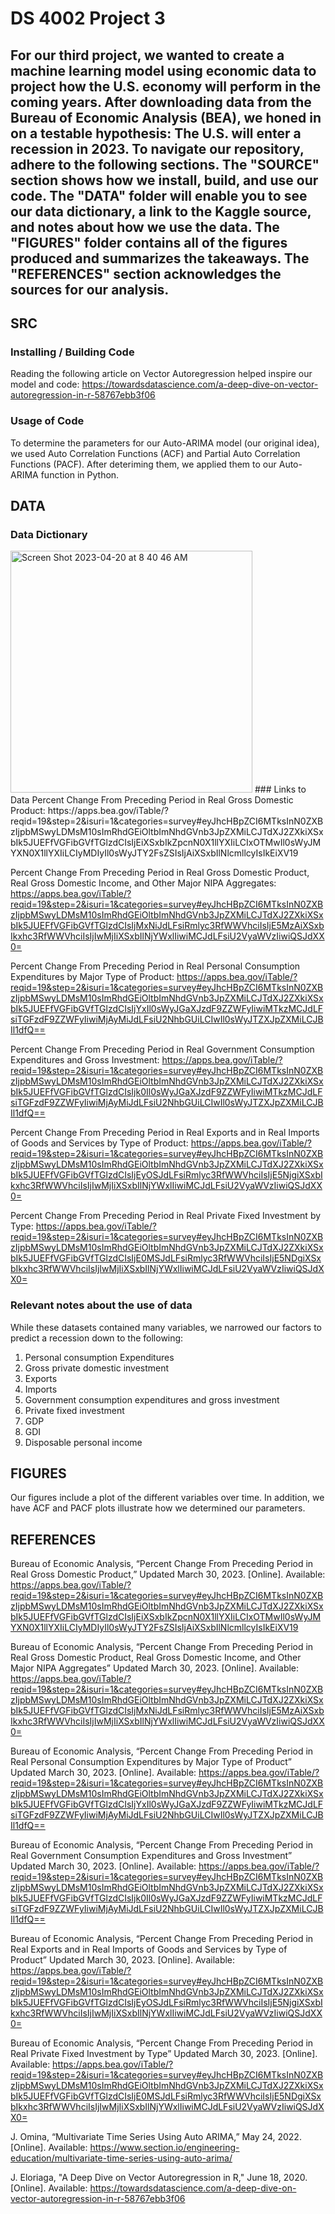 # DS 4002 Project 3

## For our third project, we wanted to create a machine learning model using economic data to project how the U.S. economy will perform in the coming years. After downloading data from the Bureau of Economic Analysis (BEA), we honed in on a testable hypothesis: The U.S. will enter a recession in 2023. To navigate our repository, adhere to the following sections. The "SOURCE" section shows how we install, build, and use our code. The "DATA" folder will enable you to see our data dictionary, a link to the Kaggle source, and notes about how we use the data. The "FIGURES" folder contains all of the figures produced and summarizes the takeaways. The "REFERENCES" section acknowledges the sources for our analysis. 

## SRC
### Installing / Building Code
Reading the following article on Vector Autoregression helped inspire our model and code:
https://towardsdatascience.com/a-deep-dive-on-vector-autoregression-in-r-58767ebb3f06

### Usage of Code
To determine the parameters for our Auto-ARIMA model (our original idea), we used Auto Correlation Functions (ACF) and Partial Auto Correlation Functions (PACF). After deteriming them, we applied them to our Auto-ARIMA function in Python.

## DATA
### Data Dictionary
<img width="387" alt="Screen Shot 2023-04-20 at 8 40 46 AM" src="https://user-images.githubusercontent.com/104598450/233368849-eda966a0-f8b0-41d2-b0a5-1efee9025a3b.png">
### Links to Data
Percent Change From Preceding Period in Real Gross Domestic Product:
https://apps.bea.gov/iTable/?reqid=19&step=2&isuri=1&categories=survey#eyJhcHBpZCI6MTksInN0ZXBzIjpbMSwyLDMsM10sImRhdGEiOltbImNhdGVnb3JpZXMiLCJTdXJ2ZXkiXSxbIk5JUEFfVGFibGVfTGlzdCIsIjEiXSxbIkZpcnN0X1llYXIiLCIxOTMwIl0sWyJMYXN0X1llYXIiLCIyMDIyIl0sWyJTY2FsZSIsIjAiXSxbIlNlcmllcyIsIkEiXV19

Percent Change From Preceding Period in Real Gross Domestic Product, Real Gross Domestic Income, and Other Major NIPA Aggregates:
https://apps.bea.gov/iTable/?reqid=19&step=2&isuri=1&categories=survey#eyJhcHBpZCI6MTksInN0ZXBzIjpbMSwyLDMsM10sImRhdGEiOltbImNhdGVnb3JpZXMiLCJTdXJ2ZXkiXSxbIk5JUEFfVGFibGVfTGlzdCIsIjMxNiJdLFsiRmlyc3RfWWVhciIsIjE5MzAiXSxbIkxhc3RfWWVhciIsIjIwMjIiXSxbIlNjYWxlIiwiMCJdLFsiU2VyaWVzIiwiQSJdXX0=

Percent Change From Preceding Period in Real Personal Consumption Expenditures by Major Type of Product:
https://apps.bea.gov/iTable/?reqid=19&step=2&isuri=1&categories=survey#eyJhcHBpZCI6MTksInN0ZXBzIjpbMSwyLDMsM10sImRhdGEiOltbImNhdGVnb3JpZXMiLCJTdXJ2ZXkiXSxbIk5JUEFfVGFibGVfTGlzdCIsIjYxIl0sWyJGaXJzdF9ZZWFyIiwiMTkzMCJdLFsiTGFzdF9ZZWFyIiwiMjAyMiJdLFsiU2NhbGUiLCIwIl0sWyJTZXJpZXMiLCJBIl1dfQ==

Percent Change From Preceding Period in Real Government Consumption Expenditures and Gross Investment:
https://apps.bea.gov/iTable/?reqid=19&step=2&isuri=1&categories=survey#eyJhcHBpZCI6MTksInN0ZXBzIjpbMSwyLDMsM10sImRhdGEiOltbImNhdGVnb3JpZXMiLCJTdXJ2ZXkiXSxbIk5JUEFfVGFibGVfTGlzdCIsIjk0Il0sWyJGaXJzdF9ZZWFyIiwiMTkzMCJdLFsiTGFzdF9ZZWFyIiwiMjAyMiJdLFsiU2NhbGUiLCIwIl0sWyJTZXJpZXMiLCJBIl1dfQ==

Percent Change From Preceding Period in Real Exports and in Real Imports of Goods and Services by Type of Product:
https://apps.bea.gov/iTable/?reqid=19&step=2&isuri=1&categories=survey#eyJhcHBpZCI6MTksInN0ZXBzIjpbMSwyLDMsM10sImRhdGEiOltbImNhdGVnb3JpZXMiLCJTdXJ2ZXkiXSxbIk5JUEFfVGFibGVfTGlzdCIsIjEyOSJdLFsiRmlyc3RfWWVhciIsIjE5NjgiXSxbIkxhc3RfWWVhciIsIjIwMjIiXSxbIlNjYWxlIiwiMCJdLFsiU2VyaWVzIiwiQSJdXX0=

Percent Change From Preceding Period in Real Private Fixed Investment by Type:
https://apps.bea.gov/iTable/?reqid=19&step=2&isuri=1&categories=survey#eyJhcHBpZCI6MTksInN0ZXBzIjpbMSwyLDMsM10sImRhdGEiOltbImNhdGVnb3JpZXMiLCJTdXJ2ZXkiXSxbIk5JUEFfVGFibGVfTGlzdCIsIjE0MSJdLFsiRmlyc3RfWWVhciIsIjE5NDgiXSxbIkxhc3RfWWVhciIsIjIwMjIiXSxbIlNjYWxlIiwiMCJdLFsiU2VyaWVzIiwiQSJdXX0=

### Relevant notes about the use of data
While these datasets contained many variables, we narrowed our factors to predict a recession down to the following: 
1. Personal consumption Expenditures
2. Gross private domestic investment
3. Exports
4. Imports 
5. Government consumption expenditures and gross investment
6. Private fixed investment
7. GDP
8. GDI
9. Disposable personal income

## FIGURES
Our figures include a plot of the different variables over time. In addition, we have ACF and PACF plots illustrate how we determined our parameters.

## REFERENCES
Bureau of Economic Analysis, “Percent Change From Preceding Period in Real Gross Domestic Product,” Updated March 30, 2023. [Online]. Available:
https://apps.bea.gov/iTable/?reqid=19&step=2&isuri=1&categories=survey#eyJhcHBpZCI6MTksInN0ZXBzIjpbMSwyLDMsM10sImRhdGEiOltbImNhdGVnb3JpZXMiLCJTdXJ2ZXkiXSxbIk5JUEFfVGFibGVfTGlzdCIsIjEiXSxbIkZpcnN0X1llYXIiLCIxOTMwIl0sWyJMYXN0X1llYXIiLCIyMDIyIl0sWyJTY2FsZSIsIjAiXSxbIlNlcmllcyIsIkEiXV19

Bureau of Economic Analysis, “Percent Change From Preceding Period in Real Gross Domestic Product, Real Gross Domestic Income, and Other Major NIPA Aggregates” Updated March 30, 2023. [Online]. Available:
https://apps.bea.gov/iTable/?reqid=19&step=2&isuri=1&categories=survey#eyJhcHBpZCI6MTksInN0ZXBzIjpbMSwyLDMsM10sImRhdGEiOltbImNhdGVnb3JpZXMiLCJTdXJ2ZXkiXSxbIk5JUEFfVGFibGVfTGlzdCIsIjMxNiJdLFsiRmlyc3RfWWVhciIsIjE5MzAiXSxbIkxhc3RfWWVhciIsIjIwMjIiXSxbIlNjYWxlIiwiMCJdLFsiU2VyaWVzIiwiQSJdXX0=

Bureau of Economic Analysis, “Percent Change From Preceding Period in Real Personal Consumption Expenditures by Major Type of Product” Updated March 30, 2023. [Online]. Available:
https://apps.bea.gov/iTable/?reqid=19&step=2&isuri=1&categories=survey#eyJhcHBpZCI6MTksInN0ZXBzIjpbMSwyLDMsM10sImRhdGEiOltbImNhdGVnb3JpZXMiLCJTdXJ2ZXkiXSxbIk5JUEFfVGFibGVfTGlzdCIsIjYxIl0sWyJGaXJzdF9ZZWFyIiwiMTkzMCJdLFsiTGFzdF9ZZWFyIiwiMjAyMiJdLFsiU2NhbGUiLCIwIl0sWyJTZXJpZXMiLCJBIl1dfQ==

Bureau of Economic Analysis, “Percent Change From Preceding Period in Real Government Consumption Expenditures and Gross Investment” Updated March 30, 2023. [Online]. Available:
https://apps.bea.gov/iTable/?reqid=19&step=2&isuri=1&categories=survey#eyJhcHBpZCI6MTksInN0ZXBzIjpbMSwyLDMsM10sImRhdGEiOltbImNhdGVnb3JpZXMiLCJTdXJ2ZXkiXSxbIk5JUEFfVGFibGVfTGlzdCIsIjk0Il0sWyJGaXJzdF9ZZWFyIiwiMTkzMCJdLFsiTGFzdF9ZZWFyIiwiMjAyMiJdLFsiU2NhbGUiLCIwIl0sWyJTZXJpZXMiLCJBIl1dfQ==

Bureau of Economic Analysis, “Percent Change From Preceding Period in Real Exports and in Real Imports of Goods and Services by Type of Product” Updated March 30, 2023. [Online]. Available:
https://apps.bea.gov/iTable/?reqid=19&step=2&isuri=1&categories=survey#eyJhcHBpZCI6MTksInN0ZXBzIjpbMSwyLDMsM10sImRhdGEiOltbImNhdGVnb3JpZXMiLCJTdXJ2ZXkiXSxbIk5JUEFfVGFibGVfTGlzdCIsIjEyOSJdLFsiRmlyc3RfWWVhciIsIjE5NjgiXSxbIkxhc3RfWWVhciIsIjIwMjIiXSxbIlNjYWxlIiwiMCJdLFsiU2VyaWVzIiwiQSJdXX0=

Bureau of Economic Analysis, “Percent Change From Preceding Period in Real Private Fixed Investment by Type” Updated March 30, 2023. [Online]. Available:
https://apps.bea.gov/iTable/?reqid=19&step=2&isuri=1&categories=survey#eyJhcHBpZCI6MTksInN0ZXBzIjpbMSwyLDMsM10sImRhdGEiOltbImNhdGVnb3JpZXMiLCJTdXJ2ZXkiXSxbIk5JUEFfVGFibGVfTGlzdCIsIjE0MSJdLFsiRmlyc3RfWWVhciIsIjE5NDgiXSxbIkxhc3RfWWVhciIsIjIwMjIiXSxbIlNjYWxlIiwiMCJdLFsiU2VyaWVzIiwiQSJdXX0=

J. Omina, “Multivariate Time Series Using Auto ARIMA,” May 24, 2022. [Online]. Available: https://www.section.io/engineering-education/multivariate-time-series-using-auto-arima/

J. Eloriaga, "A Deep Dive on Vector Autoregression in R," June 18, 2020. [Online]. Available: https://towardsdatascience.com/a-deep-dive-on-vector-autoregression-in-r-58767ebb3f06
